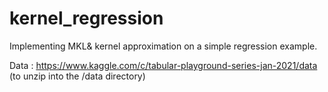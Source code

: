 # kernel_regression
Implementing MKL&amp; kernel approximation on a simple regression example.

Data : https://www.kaggle.com/c/tabular-playground-series-jan-2021/data
(to unzip into the /data directory)
